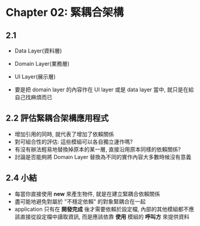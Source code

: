 # Chapter 02: 緊耦合架構

## 2.1 

- Data Layer(資料層)
- Domain Layer(業務層)
- UI Layer(展示層)

- 要是把 domain layer 的內容作在 UI layer 或是 data layer 當中, 就只是在給自己找麻煩而已

## 2.2 評估緊耦合架構應用程式

- 增加引用的同時, 就代表了增加了依賴關係
- 對可組合性的評估: 這些模組可以各自獨立運作嗎?
- 有沒有辦法輕易地替換掉原本的某一層, 直接沿用原本同樣的依賴關係?
- 討論是否能夠將 Domain Layer 替換為不同的實作內容大多數時候沒有意義

## 2.4 小結

- 每當你直接使用 __new__ 來產生物件, 就是在建立緊耦合依賴關係
- 盡可能地避免對屬於 "不穩定依賴" 的對象緊耦合在一起
- application 只有在 __開發完成__ 後才需要依賴於設定檔, 內部的其他模組都不應該直接從設定檔中讀取資訊, 而是應該依靠 __使用__ 模組的 __呼叫方__ 來提供資料
